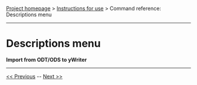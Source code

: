 [Project homepage](../index) > [Instructions for use](../usage) > Command reference: Descriptions menu

--- 

# Descriptions menu

**Import from ODT/ODS to yWriter**



---

[<< Previous](import_menu) -- [Next >>](lists_menu)